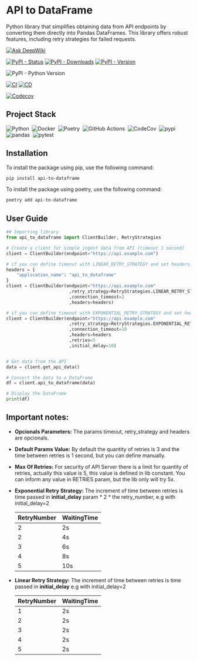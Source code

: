 # API to DataFrame
Python library that simplifies obtaining data from API endpoints by converting them directly into Pandas DataFrames. This library offers robust features, including retry strategies for failed requests.

[![Ask DeepWiki](https://deepwiki.com/badge.svg)](https://deepwiki.com/ivanildobarauna-dev/api-to-dataframe)


[![PyPI - Status](https://img.shields.io/pypi/status/api-to-dataframe?style=for-the-badge&logo=pypi)](https://pypi.org/project/api-to-dataframe/)
[![PyPI - Downloads](https://img.shields.io/pypi/dm/api-to-dataframe?style=for-the-badge&logo=pypi)](https://pypi.org/project/api-to-dataframe/)
[![PyPI - Version](https://img.shields.io/pypi/v/api-to-dataframe?style=for-the-badge&logo=pypi)](https://pypi.org/project/api-to-dataframe/#history)

![PyPI - Python Version](https://img.shields.io/pypi/pyversions/api-to-dataframe?style=for-the-badge&logo=python)

[![CI](https://img.shields.io/github/actions/workflow/status/ivanildobarauna-dev/api-to-dataframe/CI.yaml?&style=for-the-badge&logo=githubactions&cacheSeconds=60&label=Tests+and+pre+build)](https://github.com/ivanildobarauna-dev/api-to-dataframe/actions/workflows/CI.yaml)
[![CD](https://img.shields.io/github/actions/workflow/status/ivanildobarauna-dev/api-to-dataframe/CD.yaml?&style=for-the-badge&logo=githubactions&cacheSeconds=60&event=release&label=Package_publication)](https://github.com/ivanildobarauna-dev/api-to-dataframe/actions/workflows/CD.yaml)

[![Codecov](https://img.shields.io/codecov/c/github/ivanildobarauna-dev/api-to-dataframe?style=for-the-badge&logo=codecov)](https://app.codecov.io/gh/ivanildobarauna-dev/api-to-dataframe)

## Project Stack

![Python](https://img.shields.io/badge/-Python-05122A?style=flat&logo=python)&nbsp;
![Docker](https://img.shields.io/badge/-Docker-05122A?style=flat&logo=docker)&nbsp;
![Poetry](https://img.shields.io/badge/-Poetry-05122A?style=flat&logo=poetry)&nbsp;
![GitHub Actions](https://img.shields.io/badge/-GitHub_Actions-05122A?style=flat&logo=githubactions)&nbsp;
![CodeCov](https://img.shields.io/badge/-CodeCov-05122A?style=flat&logo=codecov)&nbsp;
![pypi](https://img.shields.io/badge/-pypi-05122A?style=flat&logo=pypi)&nbsp;
![pandas](https://img.shields.io/badge/-pandas-05122A?style=flat&logo=pandas)&nbsp;
![pytest](https://img.shields.io/badge/-pytest-05122A?style=flat&logo=pytest)&nbsp;


## Installation

To install the package using pip, use the following command:

```sh
pip install api-to-dataframe
```

To install the package using poetry, use the following command:

```sh
poetry add api-to-dataframe
```

## User Guide

``` python
## Importing library
from api_to_dataframe import ClientBuilder, RetryStrategies

# Create a client for simple ingest data from API (timeout 1 second)
client = ClientBuilder(endpoint="https://api.example.com")

# if you can define timeout with LINEAR_RETRY_STRATEGY and set headers:
headers = {
    "application_name": "api_to_dataframe"
}
client = ClientBuilder(endpoint="https://api.example.com"
                        ,retry_strategy=RetryStrategies.LINEAR_RETRY_STRATEGY
                        ,connection_timeout=2
                        ,headers=headers)

# if you can define timeout with EXPONENTIAL_RETRY_STRATEGY and set headers:
client = ClientBuilder(endpoint="https://api.example.com"
                        ,retry_strategy=RetryStrategies.EXPONENTIAL_RETRY_STRATEGY
                        ,connection_timeout=10
                        ,headers=headers
                        ,retries=5
                        ,initial_delay=10)


# Get data from the API
data = client.get_api_data()

# Convert the data to a DataFrame
df = client.api_to_dataframe(data)

# Display the DataFrame
print(df)
```

## Important notes:
* **Opcionals Parameters:** The params timeout, retry_strategy and headers are opcionals.
* **Default Params Value:** By default the quantity of retries is 3 and the time between retries is 1 second, but you can define manually.
* **Max Of Retries:** For security of API Server there is a limit for quantity of retries, actually this value is 5, this value is defined in lib constant. You can inform any value in RETRIES param, but the lib only will try 5x.
* **Exponential Retry Strategy:** The increment of time between retries is time passed in **initial_delay** param * 2 * the retry_number, e.g with initial_delay=2

    RetryNumber  | WaitingTime
    ------------ | -----------
    2            |  2s
    2            |  4s
    3            |  6s
    4            |  8s
    5            |  10s
* **Linear Retry Strategy:** The increment of time between retries is time passed in **initial_delay**
e.g with initial_delay=2

    RetryNumber  | WaitingTime
    ------------ | -----------
    1            |  2s
    2            |  2s
    3            |  2s
    4            |  2s
    5            |  2s

